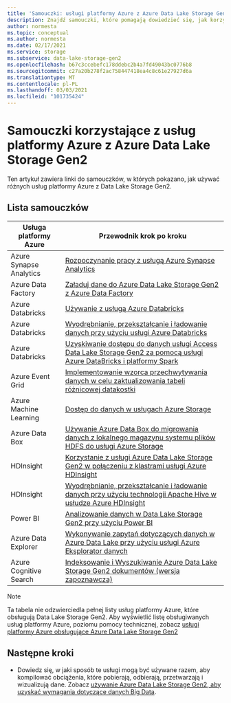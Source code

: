 ```yaml
---
title: 'Samouczki: usługi platformy Azure z Azure Data Lake Storage Gen2'
description: Znajdź samouczki, które pomagają dowiedzieć się, jak korzystać z usług platformy Azure z Azure Data Lake Storage Gen2.
author: normesta
ms.topic: conceptual
ms.author: normesta
ms.date: 02/17/2021
ms.service: storage
ms.subservice: data-lake-storage-gen2
ms.openlocfilehash: b67c3ccebefc178ddebc2b4a7fd49043bc0776b8
ms.sourcegitcommit: c27a20b278f2ac758447418ea4c8c61e27927d6a
ms.translationtype: MT
ms.contentlocale: pl-PL
ms.lasthandoff: 03/03/2021
ms.locfileid: "101735424"
---
```

# <a name="tutorials-that-use-azure-services-with-azure-data-lake-storage-gen2"></a>Samouczki korzystające z usług platformy Azure z Azure Data Lake Storage Gen2

Ten artykuł zawiera linki do samouczków, w których pokazano, jak używać różnych usług platformy Azure z Data Lake Storage Gen2. 

## <a name="list-of-tutorials"></a>Lista samouczków

| Usługa platformy Azure | Przewodnik krok po kroku | 
|---------------|-------------------|
| Azure Synapse Analytics | [Rozpoczynanie pracy z usługą Azure Synapse Analytics](../../synapse-analytics/get-started.md) |
| Azure Data Factory | [Załaduj dane do Azure Data Lake Storage Gen2 z Azure Data Factory](../../data-factory/load-azure-data-lake-storage-gen2.md) |
| Azure Databricks | [Używanie z usługą Azure Databricks](https://docs.azuredatabricks.net/data/data-sources/azure/azure-datalake-gen2.html) |
| Azure Databricks | [Wyodrębnianie, przekształcanie i ładowanie danych przy użyciu usługi Azure Databricks](/azure/databricks/scenarios/databricks-extract-load-sql-data-warehouse) |
| Azure Databricks | [Uzyskiwanie dostępu do danych usługi Access Data Lake Storage Gen2 za pomocą usługi Azure DataBricks i platformy Spark](data-lake-storage-use-databricks-spark.md)|
| Azure Event Grid | [Implementowanie wzorca przechwytywania danych w celu zaktualizowania tabeli różnicowej datakostki](data-lake-storage-events.md) |
| Azure Machine Learning | [Dostęp do danych w usługach Azure Storage](../../machine-learning/how-to-access-data.md) |
| Azure Data Box | [Używanie Azure Data Box do migrowania danych z lokalnego magazynu systemu plików HDFS do usługi Azure Storage](data-lake-storage-migrate-on-premises-hdfs-cluster.md) |
| HDInsight | [Korzystanie z usługi Azure Data Lake Storage Gen2 w połączeniu z klastrami usługi Azure HDInsight](../../hdinsight/hdinsight-hadoop-use-data-lake-storage-gen2.md) |
| HDInsight | [Wyodrębnianie, przekształcanie i ładowanie danych przy użyciu technologii Apache Hive w usłudze Azure HDInsight](data-lake-storage-tutorial-extract-transform-load-hive.md) |
| Power BI | [Analizowanie danych w Data Lake Storage Gen2 przy użyciu Power BI](/power-query/connectors/datalakestorage) |
| Azure Data Explorer | [Wykonywanie zapytań dotyczących danych w Azure Data Lake przy użyciu usługi Azure Eksplorator danych](/azure/data-explorer/data-lake-query-data) |
| Azure Cognitive Search | [Indeksowanie i Wyszukiwanie Azure Data Lake Storage Gen2 dokumentów (wersja zapoznawcza)](../../search/search-howto-index-azure-data-lake-storage.md) |

> [!NOTE]
> Ta tabela nie odzwierciedla pełnej listy usług platformy Azure, które obsługują Data Lake Storage Gen2. Aby wyświetlić listę obsługiwanych usług platformy Azure, poziomu pomocy technicznej, zobacz [usługi platformy Azure obsługujące Azure Data Lake Storage Gen2](data-lake-storage-supported-azure-services.md)

## <a name="next-steps"></a>Następne kroki

- Dowiedz się, w jaki sposób te usługi mogą być używane razem, aby kompilować obciążenia, które pobierają, odbierają, przetwarzają i wizualizują dane. Zobacz [używanie Azure Data Lake Storage Gen2, aby uzyskać wymagania dotyczące danych Big Data](data-lake-storage-data-scenarios.md).
